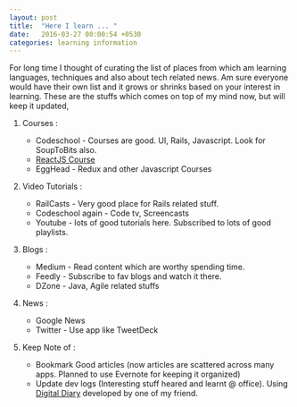 ```yaml
---
layout: post
title:  "Here I learn ... "
date:   2016-03-27 00:00:54 +0530
categories: learning information
---
```


For long time I thought of curating the list of places from which am learning languages, techniques and also about tech related news. Am sure everyone would have their own list and it grows or shrinks based on your interest in learning. These are the stuffs which comes on top of my mind now, but will keep it updated,

1. Courses :
	* Codeschool - Courses are good. UI, Rails, Javascript. Look for SoupToBits also.
	* [ReactJS Course](http://www.reactjsprogram.com/)
	* EggHead - Redux and other Javascript Courses

2. Video Tutorials : 
	* RailCasts - Very good place for Rails related stuff.
	* Codeschool again - Code tv, Screencasts
	* Youtube - lots of good tutorials here. Subscribed to lots of good playlists.

3. Blogs :
	* Medium - Read content which are worthy spending time.
	* Feedly - Subscribe to fav blogs and watch it there.
	* DZone - Java, Agile related stuffs
	
4. News :
	* Google News
	* Twitter - Use app like TweetDeck

5. Keep Note of :
	* Bookmark Good articles (now articles are scattered across many apps. Planned to use Evernote for keeping it organized)
	* Update dev logs (Interesting stuff heared and learnt @ office). Using [Digital Diary](http://digitaldiary-245apps.rhcloud.com) developed by one of my friend.
